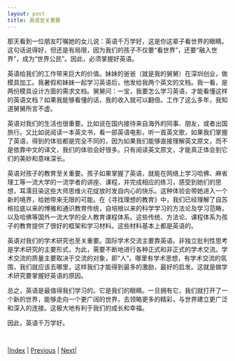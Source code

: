 ```yaml
---
layout: post
title: 英语至关重要
---
```


那天看到一位朋友叮嘱她的女儿说：英语千万学好，这是你这辈子看世界的眼睛。这句话说得好，但还是有局限，因为我们的孩子不仅要“看世界”，还要“融入世界”，成为“世界公民”。因此，必须掌握好英语。

英语给我们的工作带来巨大的价值。妹妹的爸爸（就是我的舅舅）在深圳创业，做模具加工。我暑假和妹妹一起学习英语后，他发给我两个英文的文档。我一看，是两份模具设计方面的需求文档。舅舅问：一宝，我要怎么学习英语，才能看懂这样的英语文档？如果我能够看懂的话，我的收入就可以翻倍。工作了这么多年，我知道舅舅所言不虚。

英语对我们的生活也很重要。比如说在国内接待来自海外的同事、朋友，或者出国旅行。又比如说阅读一本英文书，看一部英语电影，听一首英文歌，如果我们掌握了英语，得到的体验都是完全不同的，因为如果我们能够直接理解英文原文，而不是依靠中文的译文，我们的体验会好很多。只有阅读英文原文，才能真正体会到它们的美妙和意味深长。

英语对孩子的教育至关重要。孩子如果掌握了英语，就能在网络上学习哈佛、麻省理工等一流大学的一流学者的讲座、课程，并完成相应的练习，感受到她们的思想，耳濡目染这些大师思维火花绽放时发自内心的快乐。这种体验会带她进入一个新的境界，给她带来无限的可能。在《寻找理想的教育》中，我们已经理解了自苏格拉底以来的博雅和通识教育传统，自培根以来的科学学习的方法论及学习范畴，以及哈佛等国外一流大学的全人教育课程体系。这些传统、方法论、课程体系为孩子的教育提供了很好的框架和学习材料。这些材料基本上都是英语的。

英语对我们的学术研究也至关重要。国际学术交流主要靠英语。非独立批判性思考是学术研究的主要形式，为此，需要不断地进行各种正式和非正式的学术交流。学术交流的质量主要取决于交流的对象，即“人”。哪里有学术思想，有学术交流的氛围，我们就应该去哪里，这样我们才能得到最多的激励，最好的启发。这就是做学术研究要掌握好英语的原因。

总之，英语是最值得我们学习的。它是我们的眼睛。一旦拥有它，我们就打开了一个新的世界，能够走向一个更广阔的世界，去领略更多的精彩，与世界建立更广泛和深入的连接。这极大地有利于我们的成长和幸福。

因此，英语千万学好。

<br/>

|[Index](../) | [Previous](0-0-intro) | [Next](1-0-problem)|